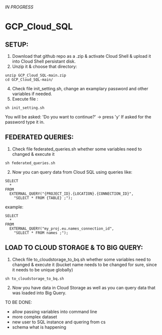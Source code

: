 _IN PROGRESS_ 

# GCP_Cloud_SQL
## SETUP:

1. Download that github repo as a .zip & activate Cloud Shell & upload it into Cloud Shell persistant disk.
2. Unzip it & choose that directory:
```
unzip GCP_Cloud_SQL-main.zip
cd GCP_Cloud_SQL-main/
```
4. Check file init_setting.sh, change an examplary password and other variables if needed.
5. Execute file :
```
sh init_setting.sh
```
You will be asked: 'Do you want to continue?' -> press 'y'
If asked for the password type it in.


## FEDERATED QUERIES:
1. Check file federated_queries.sh whether some variables need to changed & execute it
```
sh federated_queries.sh
```
2. Now you can query data from Cloud SQL using queries like:
```
SELECT
  *
FROM
  EXTERNAL_QUERY("{PROJECT_ID}.{LOCATION}.{CONNECTION_ID}",
    "SELECT * FROM {TABLE} ;");
```
example:
```
SELECT
  *
FROM
  EXTERNAL_QUERY("my_proj.eu.names_connection_id",
    "SELECT * FROM names ;");
```


## LOAD TO CLOUD STORAGE & TO BIG QUERY:
1. Check file to_cloudstorage_to_bq.sh whether some variables need to changed & execute it (bucket name needs to be changed for sure, since it needs to be unique globally)
```
sh to_cloudstorage_to_bq.sh
```
2. Now you have data in Cloud Storage as well as you can query data that was loaded into Big Query.




TO BE DONE:
* allow passing variables into command line
* more complex dataset
* new user to SQL instance and quering from cs
* schema what is happening
